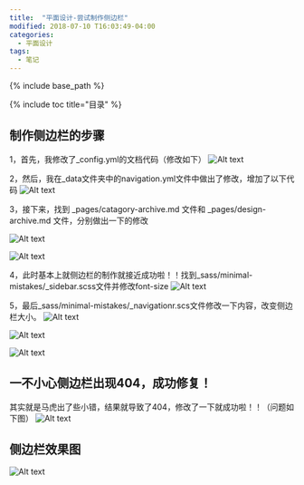 ```yaml
---
title:  "平面设计-尝试制作侧边栏"
modified: 2018-07-10 T16:03:49-04:00
categories: 
  - 平面设计
tags:
  - 笔记
---
```


{% include base_path %}

{% include toc title="目录" %}


## 制作侧边栏的步骤
1，首先，我修改了_config.yml的文档代码（修改如下）
![Alt text](https://gitee.com/NFUNM171061397/minimal-mistakes/raw/master/images/%E5%B9%B3%E9%9D%A2%E8%AE%BE%E8%AE%A101.png)

2，然后，我在_data文件夹中的navigation.yml文件中做出了修改，增加了以下代码
![Alt text](https://gitee.com/NFUNM171061397/minimal-mistakes/raw/master/images/%E5%B9%B3%E9%9D%A2%E8%AE%BE%E8%AE%A102.png)

3，接下来，找到 _pages/catagory-archive.md 文件和 _pages/design-archive.md 文件，分别做出一下的修改

![Alt text](https://gitee.com/NFUNM171061397/minimal-mistakes/raw/master/images/%E5%B9%B3%E9%9D%A2%E8%AE%BE%E8%AE%A103.png)

![Alt text](https://gitee.com/NFUNM171061397/minimal-mistakes/raw/master/images/%E5%B9%B3%E9%9D%A2%E8%AE%BE%E8%AE%A104.png)

4，此时基本上就侧边栏的制作就接近成功啦！！找到_sass/minimal-mistakes/_sidebar.scss文件并修改font-size
![Alt text](https://gitee.com/NFUNM171061397/minimal-mistakes/raw/master/images/%E5%B9%B3%E9%9D%A2%E8%AE%BE%E8%AE%A105.png)

5，最后_sass/minimal-mistakes/_navigationr.scs文件修改一下内容，改变侧边栏大小。
![Alt text](https://gitee.com/NFUNM171061397/minimal-mistakes/raw/master/images/%E5%B9%B3%E9%9D%A2%E8%AE%BE%E8%AE%A106.png)

![Alt text](https://gitee.com/NFUNM171061397/minimal-mistakes/raw/master/images/%E5%B9%B3%E9%9D%A2%E8%AE%BE%E8%AE%A107.png)

![Alt text](https://gitee.com/NFUNM171061397/minimal-mistakes/raw/master/images/%E5%B9%B3%E9%9D%A2%E8%AE%BE%E8%AE%A108.png)

## 一不小心侧边栏出现404，成功修复！

其实就是马虎出了些小错，结果就导致了404，修改了一下就成功啦！！（问题如下图）
![Alt text](https://gitee.com/NFUNM171061397/minimal-mistakes/raw/master/images/%E5%B9%B3%E9%9D%A2%E8%AE%BE%E8%AE%A109.png)

## 侧边栏效果图
![Alt text](https://gitee.com/NFUNM171061397/minimal-mistakes/raw/master/images/%E5%B9%B3%E9%9D%A2%E8%AE%BE%E8%AE%A110.png)